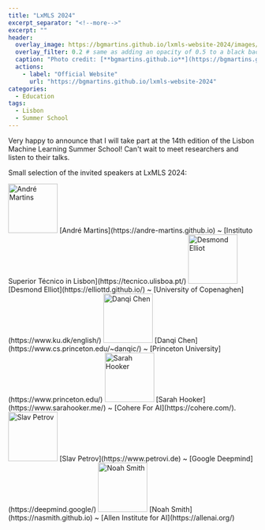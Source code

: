 ```yaml
---
title: "LxMLS 2024"
excerpt_separator: "<!--more-->"
excerpt: ""
header:
  overlay_image: https://bgmartins.github.io/lxmls-website-2024/images/bg_IVO_new.jpg
  overlay_filter: 0.2 # same as adding an opacity of 0.5 to a black background
  caption: "Photo credit: [**bgmartins.github.io**](https://bgmartins.github.io/lxmls-website-2024/images/bg_IVO_new.jpg)"
  actions:
    - label: "Official Website"
      url: "https://bgmartins.github.io/lxmls-website-2024"
categories:
  - Education
tags:
  - Lisbon
  - Summer School
---
```

Very happy to announce that I will take part at the 14th edition of the Lisbon Machine Learning Summer School!
Can't wait to meet researchers and listen to their talks.

Small selection of the invited speakers at LxMLS 2024:

<img src="https://bgmartins.github.io/lxmls-website-2024/images/andr%C3%A9.jpg" alt="André Martins" width="100"/>
[André Martins](https://andre-martins.github.io) ~ [Instituto Superior Técnico in Lisbon](https://tecnico.ulisboa.pt/)

<img src="https://bgmartins.github.io/lxmls-website-2024/images/desmond.jpg" alt="Desmond Elliot" width="100">
[Desmond Elliot](https://elliottd.github.io/) ~ [University of Copenaghen](https://www.ku.dk/english/) 

<img src="https://www.cs.princeton.edu/~danqic/images/danqi_2025.jpg" alt="Danqi Chen" width="100">
[Danqi Chen](https://www.cs.princeton.edu/~danqic/) ~ [Princeton University](https://www.princeton.edu/)

<img src="https://www.sarahooker.me/uploads/4/9/9/1/49914351/93ba873a-cf63-4dff-b08f-40c7bf9802e6_orig.jpeg" alt="Sarah Hooker" width="100"/>
[Sarah Hooker](https://www.sarahooker.me/) ~ [Cohere For AI](https://cohere.com/).

<img src="https://lh6.googleusercontent.com/r3dMiDGO7gBx-Cv84mH1PrY-3Ym6Fpu_MQ4WLZhyqcv2N873bVk_365X00mZII8FXJTp2NeepoI7C4_lCkNNQOgq5bG_k2EktGLPZ_LooqAkWU3X2f2BBsEo7VBwm-18vkPyPgZNxDM=w1280" alt="Slav Petrov" width="100"/>
[Slav Petrov](https://www.petrovi.de) ~ [Google Deepmind](https://deepmind.google/)

<img src="https://nasmith.github.io/images/CSE-2024-10.jpg" alt="Noah Smith" width="100"/>
[Noah Smith](https://nasmith.github.io) ~ [Allen Institute for AI](https://allenai.org/)
